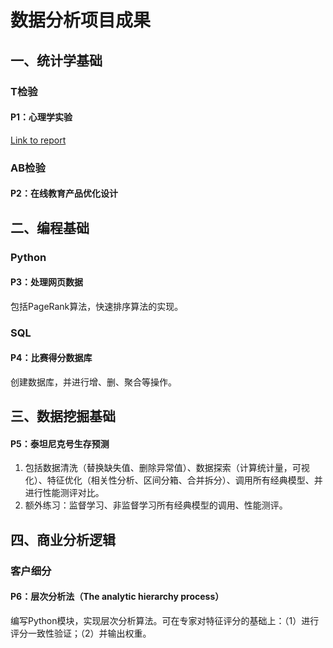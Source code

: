 # 数据分析项目成果
## 一、统计学基础
### T检验
#### P1：心理学实验

[Link to report](https://smilespark.github.io/p1/code-python)

### AB检验
#### P2：在线教育产品优化设计

## 二、编程基础
### Python
#### P3：处理网页数据
包括PageRank算法，快速排序算法的实现。

### SQL
#### P4：比赛得分数据库
创建数据库，并进行增、删、聚合等操作。

## 三、数据挖掘基础
#### P5：泰坦尼克号生存预测
1. 包括数据清洗（替换缺失值、删除异常值）、数据探索（计算统计量，可视化）、特征优化（相关性分析、区间分箱、合并拆分）、调用所有经典模型、并进行性能测评对比。
2. 额外练习：监督学习、非监督学习所有经典模型的调用、性能测评。

## 四、商业分析逻辑
### 客户细分
#### P6：层次分析法（The analytic hierarchy process）
编写Python模块，实现层次分析算法。可在专家对特征评分的基础上：（1）进行评分一致性验证；（2）并输出权重。

